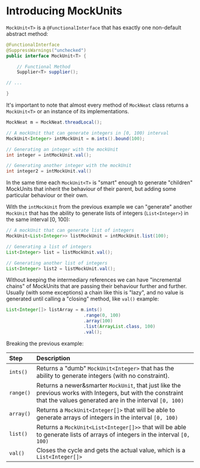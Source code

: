 # Introducing MockUnits

`MockUnit<T>` is a `@FunctionalInterface` that has exactly one non-default abstract method:

```java
@FunctionalInterface
@SuppressWarnings("unchecked")
public interface MockUnit<T> {

    // Functional Method
    Supplier<T> supplier();

// ...

}
```

It's important to note that almost every method of `MockNeat` class returns a `MockUnit<T>` or an instance of its implementations. 

```java
MockNeat m = MockNeat.threadLocal();

// A mockUnit that can generate integers in [0, 100) interval
MockUnit<Integer> intMockUnit = m.ints().bound(100);

// Generating an integer with the mockUnit
int integer = intMockUnit.val();

// Generating another integer with the mockUnit
int integer2 = intMockUnit.val()
```

In the same time each `MockUnit<T>` is "smart" enough to generate "children" MockUnits that inherit the behaviour of their parent, but adding some particular behaviour or their own. 

With the `intMockUnit` from the previous example we can "generate" another `MockUnit` that has the ability to generate lists of integers (`List<Integer>`) in the same interval [0, 100):

```java
// A mockUnit that can generate list of integers
MockUnit<List<Integer>> listMockUnit = intMockUnit.list(100);

// Generating a list of integers
List<Integer> list = listMockUnit.val();

// Generating another list of integers
List<Integer> list2 = listMockUnit.val();
```

Without keeping the intermediary references we can have "incremental chains" of MockUnits that are passing their behaviour further and further. Usually (with some exceptions) a chain like this is "lazy", and no value is generated until calling a "closing" method, like `val()` example:

```java
List<Integer[]> listArray = m.ints() 
                             .range(0, 100)
                             .array(100)
                             .list(ArrayList.class, 100)
                             .val();
```

Breaking the previous example:

| Step | Description |
|:-------- |:------- |
| `ints()` | Returns a "dumb" `MockUnit<Integer>` that has the ability to generate integers (with no constraint). |
|`range()` | Returns a newer&smarter `MockUnit`, that just like the previous works with Integers, but with the constraint that the values generated are in the interval `[0, 100)` |
|`array()` | Returns a `MockUnit<Integer[]>` that will be able to generate arrays of integers in the interval `[0, 100)` |
|`list()` | Returns a `MockUnit<List<Integer[]>>` that will be able to generate lists of arrays of integers in the interval `[0, 100)` |
|`val()` | Closes the cycle and gets the actual value, which is a `List<Integer[]>` |
